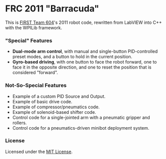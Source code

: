 FRC 2011 "Barracuda"
===================

This is [FIRST Team 604](http://604robotics.com/)'s 2011 robot code, rewritten from LabVIEW into C++ with the WPILib framework.

### "Special" Features

 - **Dual-mode arm control**, with manual and single-button PID-controlled preset modes, and a button to hold in the current position.
 - **Gyro-based driving**, with one button to face the robot forward, one to face it in the opposite direction, and one to reset the position that is considered "forward".

### Not-So-Special Features
 - Example of a custom PID Source and Output.
 - Example of basic drive code.
 - Example of compressor/pneumatics code.
 - Example of solenoid-based shifter code.
 - Control code for a single-jointed arm with a pneumatic gripper and rollers.
 - Control code for a pneumatics-driven minibot deployment system.

### License

Licensed under the [MIT License](https://en.wikipedia.org/wiki/MIT_License).
